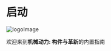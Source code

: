 # 启动

![logoImage](../assets/images/logo.png)

欢迎来到<Color color="#FF0000">**机械动力: 构件与革新**</Color>的内置指南